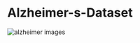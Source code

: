 # Alzheimer-s-Dataset
![alzheimer images](https://github.com/gbulbul/Alzheimer-s-Dataset/assets/79763247/4ae19830-4995-49b2-88a7-cfff529c9fdd)
